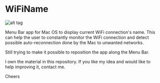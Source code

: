 WiFiName
========

![alt tag](http://s3.postimg.org/rn4l0n9k3/Screen_Shot_2015_09_09_at_23_32_04.png)


Menu Bar app for Mac OS to display current WiFi connection's name. This can help the user to constantly monitor the WiFi connection and detect possible auto-reconnection done by the Mac to unwanted networks.

Still trying to make it possible to reposition the app along the Menu Bar.

I own the material in this repository. If you like my idea and would like to help improving it, contact me.

Cheers
